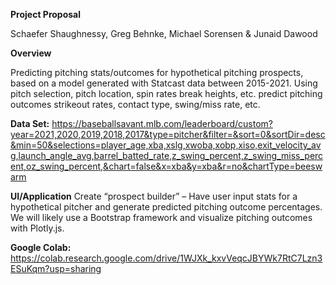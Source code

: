 **Project Proposal**

Schaefer Shaughnessy, Greg Behnke, Michael Sorensen & Junaid Dawood

**Overview**

Predicting pitching stats/outcomes for hypothetical pitching prospects, based on a model generated with Statcast data between 2015-2021. Using pitch selection, pitch location, spin rates break heights, etc. predict pitching outcomes strikeout rates, contact type, swing/miss rate, etc.

**Data Set:** https://baseballsavant.mlb.com/leaderboard/custom?year=2021,2020,2019,2018,2017&type=pitcher&filter=&sort=0&sortDir=desc&min=50&selections=player_age,xba,xslg,xwoba,xobp,xiso,exit_velocity_avg,launch_angle_avg,barrel_batted_rate,z_swing_percent,z_swing_miss_percent,oz_swing_percent,&chart=false&x=xba&y=xba&r=no&chartType=beeswarm

**UI/Application**
Create “prospect builder” – Have user input stats for a hypothetical pitcher and generate predicted pitching outcome percentages. We will likely use a Bootstrap framework and visualize pitching outcomes with Plotly.js.

**Google Colab:** https://colab.research.google.com/drive/1WJXk_kxvVeqcJBYWk7RtC7Lzn3ESuKqm?usp=sharing
